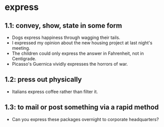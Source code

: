 # express
## 1.1: convey, show, state in some form

  *  Dogs express happiness through wagging their tails.
  *  I expressed my opinion about the new housing project at last night's meeting.
  *  The children could only express the answer in Fahrenheit, not in Centigrade.
  *  Picasso's Guernica vividly expresses the horrors of war.

## 1.2: press out physically

  *  Italians express coffee rather than filter it.

## 1.3: to mail or post something via a rapid method

  *  Can you express these packages overnight to corporate headquarters?
